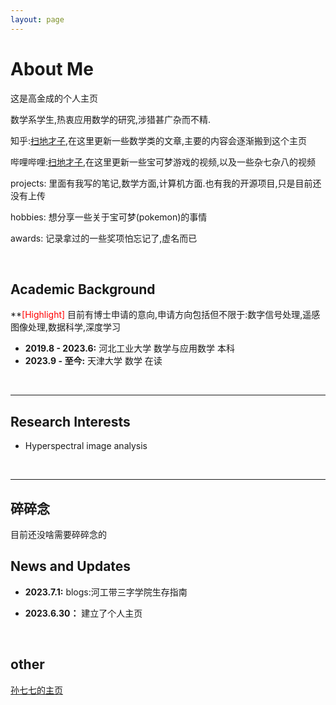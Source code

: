 ```yaml
---
layout: page
---
```


# About Me

[//]:<img src="https://caihanlin.com/caihanlin.jpg" class="floatpic" width="360" height="480">

这是高金成的个人主页

数学系学生,热衷应用数学的研究,涉猎甚广杂而不精.

知乎:[扫地才子](https://www.zhihu.com/people/wu-xin-72-24),在这里更新一些数学类的文章,主要的内容会逐渐搬到这个主页

哔哩哔哩:[扫地才子](https://space.bilibili.com/425085633?spm_id_from=333.1007.0.0),在这里更新一些宝可梦游戏的视频,以及一些杂七杂八的视频

projects: 里面有我写的笔记,数学方面,计算机方面.也有我的开源项目,只是目前还没有上传

hobbies: 想分享一些关于宝可梦(pokemon)的事情

awards: 记录拿过的一些奖项怕忘记了,虚名而已 

<br>

## Academic Background

**<font color='red'>[Highlight]</font> 目前有博士申请的意向,申请方向包括但不限于:数字信号处理,遥感图像处理,数据科学,深度学习

- **2019.8 - 2023.6:** 河北工业大学 数学与应用数学 本科
- **2023.9 - 至今:** 天津大学 数学 在读

<br>

---

## Research Interests

- Hyperspectral image analysis

<br>

---

## 碎碎念

目前还没啥需要碎碎念的

## News and Updates

- **2023.7.1:** blogs:河工带三字学院生存指南

- **2023.6.30：** 建立了个人主页

<br>

## other

[孙七七的主页](https://tysunseven.github.io/)